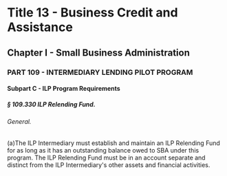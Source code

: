 
# Title 13 - Business Credit and Assistance
## Chapter I - Small Business Administration
### PART 109 - INTERMEDIARY LENDING PILOT PROGRAM
#### Subpart C - ILP Program Requirements
##### § 109.330 ILP Relending Fund.
###### General.

(a)The ILP Intermediary must establish and maintain an ILP Relending Fund for as long as it has an outstanding balance owed to SBA under this program. The ILP Relending Fund must be in an account separate and distinct from the ILP Intermediary's other assets and financial activities.
